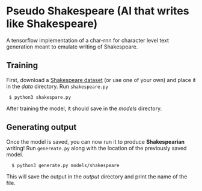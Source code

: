 # Pseudo Shakespeare (AI that writes like Shakespeare)
A tensorflow implementation of a char-rnn for character level text generation meant to emulate writing of Shakespeare.

## Training
First, download a [Shakespeare dataset](https://raw.githubusercontent.com/nishgowda/ai_shakespeare/master/data/shakespeare.txt) (or use one of your own) and place it in the *data* directory.
Run ``shakespeare.py``
```
 $ python3 shakespare.py
```

After training the model, it should save in the *models* directory.

## Generating output
Once the model is saved, you can now run it to produce **Shakespearian** writing!
Run ``genereate.py`` along with the location of the previously saved model.
```
  $ python3 generate.py models/shakespeare
```

This will save the output in the *output* directory and print the name of the file.

 

